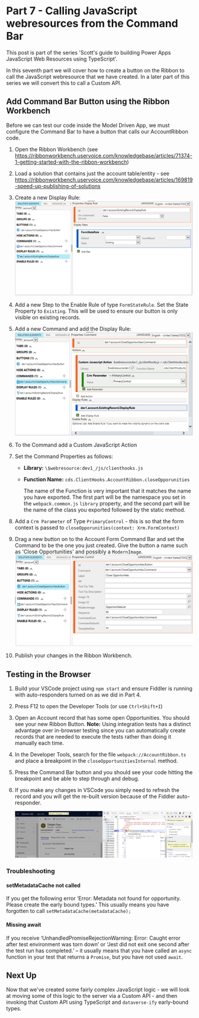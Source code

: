 # Part 7 - Calling JavaScript webresources from the Command Bar

This post is part of the series 'Scott's guide to building Power Apps JavaScript Web Resources using TypeScript'.

In this seventh part we will cover how to create a button on the Ribbon to call the JavaScript webresource that we have created. In a later part of this series we will convert this to call a Custom API.


## Add Command Bar Button using the Ribbon Workbench

Before we can test our code inside the Model Driven App, we must configure the Command Bar to have a button that calls our AccountRibbon code.

1. Open the Ribbon Workbench (see https://ribbonworkbench.uservoice.com/knowledgebase/articles/71374-1-getting-started-with-the-ribbon-workbench)

2. Load a solution that contains just the account table/entity - see https://ribbonworkbench.uservoice.com/knowledgebase/articles/169819-speed-up-publishing-of-solutions

3. Create a new Display Rule:
   <img src="media/Part 7 - Calling JavaScript from a Command Bar Button/85bc10820f16cbdb4c1a6c18d4092a98.png" style="zoom:50%;" />

4. Add a new Step to the Enable Rule of type `FormStateRule`. Set the State Property to `Existing`. This will be used to ensure our button is only visible on existing records.

5. Add a new Command and add the Display Rule:
   <img src="media/Part 7 - Calling JavaScript from a Command Bar Button/1dd3f66d3ab0cd6cec3cefbc49c5275b.png" style="zoom:50%;">

6. To the Command add a Custom JavaScript Action

7. Set the Command Properties as follows:

   - **Library:** `\$webresource:dev1_/js/clienthooks.js`

   - **Function Name:** `cds.ClientHooks.AccountRibbon.closeOpporunities`

     The name of the Function is very important that it matches the name you have exported. The first part will be the namespace you set in the `webpack.common.js` `library` property, and the second part will be the name of the class you exported followed by the static method.

8. Add a `Crm Parameter` of Type `PrimaryControl` - this is so that the form context is passed to `closeOpporunities(context: Xrm.FormContext)`

9. Drag a new button on to the Account Form Command Bar and set the Command to be the one you just created. Give the button a name such as 'Close Opportunities' and possibly a `ModernImage`.
   <img src="media/Part 7 - Calling JavaScript from a Command Bar Button/848470f7cc006b927e03460a3a153061.png" style="zoom:50%;" />

10. Publish your changes in the Ribbon Workbench.

## Testing in the Browser

1. Build your VSCode project using `npm start` and ensure Fiddler is running with auto-responders turned on as we did in Part 4.

2. Press F12 to open the Developer Tools (or use `Ctrl+Shift+I`)

3. Open an Account record that has some open Opportunities. You should see your new Ribbon Button. 
   **Note:** Using integration tests has a distinct advantage over in-browser testing since you can automatically create records that are needed to execute the tests rather than doing it manually each time.

4. In the Developer Tools, search for the file `webpack://AccountRibbon.ts` and place a breakpoint in the `closeOpportunitiesInternal` method.

5. Press the Command Bar button and you should see your code hitting the breakpoint and be able to step through and debug.

6. If you make any changes in VSCode you simply need to refresh the record and you will get the re-built version because of the Fiddler auto-responder.

   <img src="media/Part 7 - Calling JavaScript from a Command Bar Button/image-20210516124244333.png" alt="image-20210516124244333" style="zoom:50%;" />

### Troubleshooting

#### setMetadataCache not called

If you get the following error ‘Error: Metadata not found for opportunity. Please create the early bound types.’ This usually means you have forgotten to call `setMetadataCache(metadataCache);`

#### Missing await

If you receive ‘UnhandledPromiseRejectionWarning: Error: Caught error after test environment was torn down’ or ‘Jest did not exit one second after the test run has completed.’ – it usually means that you have called an `async` function in your test that returns a `Promise`, but you have not used `await`.

## Next Up

Now that we've created some fairly complex JavaScript logic - we will look at moving some of this logic to the server via a Custom API - and then invoking that Custom API using TypeScript and `dataverse-ify` early-bound types.

